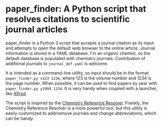 # paper_finder: A Python script that resolves citations to scientific journal articles

paper_finder is a Python 3 script that accepts a journal citation as its input
and attempts to open the default web browser to the online article. Journal
information is stored in a YAML database. I'm an organic chemist, so the
default database is populated with chemistry journals. Contribution of
additional journals to `journal_def.yaml` is welcome.

It is intended as a command-line utility, so input should be in the format
`paper_finder.py v123 1234`, where 123 is the volume number and 1234 is the
page number. When possible, it can be used to find papers by year with
`paper_finder.py y1999 1234`. It is very handy when coupled with a launcher,
like [Alfred][].

The script is inspired by the [Chemistry Reference Resolver][]. Frankly, the
Chemistry Reference Resolver is a more powerful tool, but this utility is
easily customized to add/remove journals and change abbreviations, which can
be handy.

[Alfred]: https://www.alfredapp.com
[Chemistry Reference Resolver]: http://chemsearch.kovsky.net
